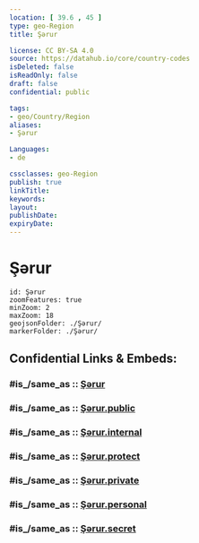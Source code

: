 ```yaml
---
location: [ 39.6 , 45 ] 
type: geo-Region
title: Şərur

license: CC BY-SA 4.0
source: https://datahub.io/core/country-codes
isDeleted: false
isReadOnly: false
draft: false
confidential: public

tags:
- geo/Country/Region
aliases:
- Şərur

Languages:
- de

cssclasses: geo-Region
publish: true
linkTitle: 
keywords: 
layout: 
publishDate: 
expiryDate: 
---
```


# Şərur

```leaflet
id: Şərur
zoomFeatures: true 
minZoom: 2 
maxZoom: 18
geojsonFolder: ./Şərur/
markerFolder: ./Şərur/
```


## Confidential Links & Embeds: 

### #is_/same_as :: [Şərur](/_Standards/Earth/Continent/Asia/Asia~North~West/Azerbaijan/Regions~Azerbaijan/Nakhchivan/counties~Nakhchivan/Şərur.md) 

### #is_/same_as :: [Şərur.public](/_public/Earth/Continent/Asia/Asia~North~West/Azerbaijan/Regions~Azerbaijan/Nakhchivan/counties~Nakhchivan/Şərur.public.md) 

### #is_/same_as :: [Şərur.internal](/_internal/Earth/Continent/Asia/Asia~North~West/Azerbaijan/Regions~Azerbaijan/Nakhchivan/counties~Nakhchivan/Şərur.internal.md) 

### #is_/same_as :: [Şərur.protect](/_protect/Earth/Continent/Asia/Asia~North~West/Azerbaijan/Regions~Azerbaijan/Nakhchivan/counties~Nakhchivan/Şərur.protect.md) 

### #is_/same_as :: [Şərur.private](/_private/Earth/Continent/Asia/Asia~North~West/Azerbaijan/Regions~Azerbaijan/Nakhchivan/counties~Nakhchivan/Şərur.private.md) 

### #is_/same_as :: [Şərur.personal](/_personal/Earth/Continent/Asia/Asia~North~West/Azerbaijan/Regions~Azerbaijan/Nakhchivan/counties~Nakhchivan/Şərur.personal.md) 

### #is_/same_as :: [Şərur.secret](/_secret/Earth/Continent/Asia/Asia~North~West/Azerbaijan/Regions~Azerbaijan/Nakhchivan/counties~Nakhchivan/Şərur.secret.md)

